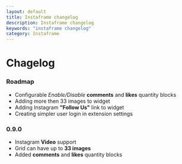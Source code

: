```yaml
---
layout: default
title: Instaframe changelog
description: Instaframe changelog
keywords: "instaframe changelog"
category: Instaframe
---
```


# Chagelog

### Roadmap

 *  Configurable _Enable/Disable_ **comments** and **likes** quantity blocks
 *  Adding more then 33 images to widget
 *  Adding Instagram **"Follow Us"** link to widget
 *  Creating simpler user login in extension settings

### 0.9.0

 *  Instagram **Video** support
 *  Grid can have up to **33 images**
 *  Added **comments** and **likes** quantity blocks
